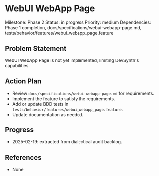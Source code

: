 # WebUI WebApp Page
Milestone: Phase 2
Status: in progress
Priority: medium
Dependencies: Phase 1 completion, docs/specifications/webui-webapp-page.md, tests/behavior/features/webui_webapp_page.feature

## Problem Statement
WebUI WebApp Page is not yet implemented, limiting DevSynth's capabilities.


## Action Plan
- Review `docs/specifications/webui-webapp-page.md` for requirements.
- Implement the feature to satisfy the requirements.
- Add or update BDD tests in `tests/behavior/features/webui_webapp_page.feature`.
- Update documentation as needed.

## Progress
- 2025-02-19: extracted from dialectical audit backlog.

## References
- None
